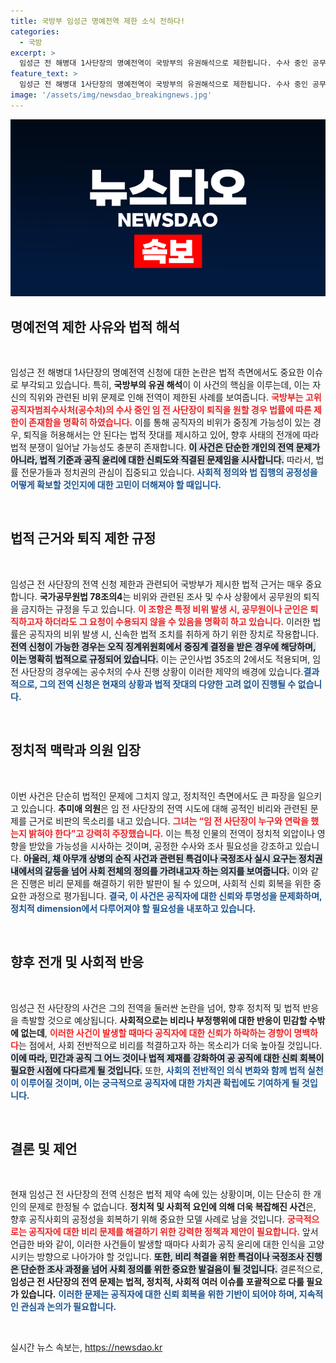 ```yaml
---
title: 국방부 임성근 명예전역 제한 소식 전하다!
categories:
  - 국방
excerpt: >
  임성근 전 해병대 1사단장의 명예전역이 국방부의 유권해석으로 제한됩니다. 수사 중인 공무원은 퇴직이 금지됨에 따라, 정치적 논란이 한층 고조되고 있습니다. 추미애 의원은 진상 규명을 촉구하며 이 사건의 파장이 어떻게 이어질지 주목됩니다!
feature_text: >
  임성근 전 해병대 1사단장의 명예전역이 국방부의 유권해석으로 제한됩니다. 수사 중인 공무원은 퇴직이 금지됨에 따라, 정치적 논란이 한층 고조되고 있습니다. 추미애 의원은 진상 규명을 촉구하며 이 사건의 파장이 어떻게 이어질지 주목됩니다!
image: '/assets/img/newsdao_breakingnews.jpg'
---
```


<p><img src="/assets/img/newsdao_breakingnews.jpg" alt="pcversion 속보" /></p>

<h2 data-ke-size="size26">명예전역 제한 사유와 법적 해석</h2>

<p data-ke-size="size16">&nbsp;</p>

<p>임성근 전 해병대 1사단장의 명예전역 신청에 대한 논란은 법적 측면에서도 중요한 이슈로 부각되고 있습니다. 특히, <strong>국방부의 유권 해석</strong>이 이 사건의 핵심을 이루는데, 이는 자신의 직위와 관련된 비위 문제로 인해 전역이 제한된 사례를 보여줍니다. <b><span style="color: #ee2323;">국방부는 고위공직자범죄수사처(공수처)의 수사 중인 임 전 사단장이 퇴직을 원할 경우 법률에 따른 제한이 존재함을 명확히 하였습니다.</span></b> 이를 통해 공직자의 비위가 중징계 가능성이 있는 경우, 퇴직을 허용해서는 안 된다는 법적 잣대를 제시하고 있어, 향후 사태의 전개에 따라 법적 분쟁이 일어날 가능성도 충분히 존재합니다. <b><span style="background-color: #21538527;">이 사건은 단순한 개인의 전역 문제가 아니라, 법적 기준과 공직 윤리에 대한 신뢰도와 직결된 문제임을 시사합니다.</span></b> 따라서, 법률 전문가들과 정치권의 관심이 집중되고 있습니다. <b><span style="color: #1a5490;">사회적 정의와 법 집행의 공정성을 어떻게 확보할 것인지에 대한 고민이 더해져야 할 때입니다.</span></b></p>

<p data-ke-size="size16">&nbsp;</p>

<h2 data-ke-size="size26">법적 근거와 퇴직 제한 규정</h2>

<p data-ke-size="size16">&nbsp;</p>

<p>임성근 전 사단장의 전역 신청 제한과 관련되어 국방부가 제시한 법적 근거는 매우 중요합니다. <strong>국가공무원법 78조의4</strong>는 비위와 관련된 조사 및 수사 상황에서 공무원의 퇴직을 금지하는 규정을 두고 있습니다. <b><span style="color: #ee2323;">이 조항은 특정 비위 발생 시, 공무원이나 군인은 퇴직하고자 하더라도 그 요청이 수용되지 않을 수 있음을 명확히 하고 있습니다.</span></b> 이러한 법률은 공직자의 비위 발생 시, 신속한 법적 조치를 취하게 하기 위한 장치로 작용합니다. <b><span style="background-color: #21538527;">전역 신청이 가능한 경우는 오직 징계위원회에서 중징계 결정을 받은 경우에 해당하며, 이는 명확히 법적으로 규정되어 있습니다.</span></b> 이는 군인사법 35조의 2에서도 적용되며, 임 전 사단장의 경우에는 공수처의 수사 진행 상황이 이러한 제약의 배경에 있습니다.<b><span style="color: #1a5490;">결과적으로, 그의 전역 신청은 현재의 상황과 법적 잣대의 다양한 고려 없이 진행될 수 없습니다.</span></b></p>

<p data-ke-size="size16">&nbsp;</p>

<h2 data-ke-size="size26">정치적 맥락과 의원 입장</h2>

<p data-ke-size="size16">&nbsp;</p>

<p>이번 사건은 단순히 법적인 문제에 그치지 않고, 정치적인 측면에서도 큰 파장을 일으키고 있습니다. <strong>추미애 의원</strong>은 임 전 사단장의 전역 시도에 대해 공적인 비리와 관련된 문제를 근거로 비판의 목소리를 내고 있습니다. <b><span style="color: #ee2323;">그녀는 “임 전 사단장이 누구와 연락을 했는지 밝혀야 한다”고 강력히 주장했습니다.</span></b> 이는 특정 인물의 전역이 정치적 외압이나 영향을 받았을 가능성을 시사하는 것이며, 공정한 수사와 조사 필요성을 강조하고 있습니다. <b><span style="background-color: #21538527;">아울러, 채 아무개 상병의 순직 사건과 관련된 특검이나 국정조사 실시 요구는 정치권 내에서의 갈등을 넘어 사회 전체의 정의를 가려내고자 하는 의지를 보여줍니다.</span></b> 이와 같은 진행은 비리 문제를 해결하기 위한 발판이 될 수 있으며, 사회적 신뢰 회복을 위한 중요한 과정으로 평가됩니다. <b><span style="color: #1a5490;">결국, 이 사건은 공직자에 대한 신뢰와 투명성을 문제화하며, 정치적 dimension에서 다루어져야 할 필요성을 내포하고 있습니다.</span></b></p>

<p data-ke-size="size16">&nbsp;</p>

<h2 data-ke-size="size26">향후 전개 및 사회적 반응</h2>

<p data-ke-size="size16">&nbsp;</p>

<p>임성근 전 사단장의 사건은 그의 전역을 둘러싼 논란을 넘어, 향후 정치적 및 법적 반응을 촉발할 것으로 예상됩니다. <strong>사회적으로는 비리나 부정행위에 대한 반응이 민감할 수밖에 없는데</strong>, <b><span style="color: #ee2323;">이러한 사건이 발생할 때마다 공직자에 대한 신뢰가 하락하는 경향이 명백하다</span></b>는 점에서, 사회 전반적으로 비리를 척결하고자 하는 목소리가 더욱 높아질 것입니다. <b><span style="background-color: #21538527;">이에 따라, 민간과 공직 그 어느 것이나 법적 제재를 강화하여 공 공직에 대한 신뢰 회복이 필요한 시점에 다다르게 될 것입니다.</span></b> 또한, <b><span style="color: #1a5490;">사회의 전반적인 의식 변화와 함께 법적 실천이 이루어질 것이며, 이는 궁극적으로 공직자에 대한 가치관 확립에도 기여하게 될 것입니다.</span></b></p>

<p data-ke-size="size16">&nbsp;</p>

<h2 data-ke-size="size26">결론 및 제언</h2>

<p data-ke-size="size16">&nbsp;</p>

<p>현재 임성근 전 사단장의 전역 신청은 법적 제약 속에 있는 상황이며, 이는 단순히 한 개인의 문제로 한정될 수 없습니다. <strong>정치적 및 사회적 요인에 의해 더욱 복잡해진 사건</strong>은, 향후 공직사회의 공정성을 회복하기 위해 중요한 모델 사례로 남을 것입니다. <b><span style="color: #ee2323;">궁극적으로는 공직자에 대한 비리 문제를 해결하기 위한 강력한 정책과 제안이 필요합니다.</span></b> 앞서 언급한 바와 같이, 이러한 사건들이 발생할 때마다 사회가 공직 윤리에 대한 인식을 고양시키는 방향으로 나아가야 할 것입니다. <b><span style="background-color: #21538527;">또한, 비리 척결을 위한 특검이나 국정조사 진행은 단순한 조사 과정을 넘어 사회 정의를 위한 중요한 발걸음이 될 것입니다.</span></b> 결론적으로, <strong>임성근 전 사단장의 전역 문제는 법적, 정치적, 사회적 여러 이슈를 포괄적으로 다룰 필요가 있습니다.</strong> <b><span style="color: #1a5490;">이러한 문제는 공직자에 대한 신뢰 회복을 위한 기반이 되어야 하며, 지속적인 관심과 논의가 필요합니다.</span></b></p>

<p data-ke-size="size16">&nbsp;</p>
실시간 뉴스 속보는, <a href="https://newsdao.kr" rel="dofollow">https://newsdao.kr</a>


